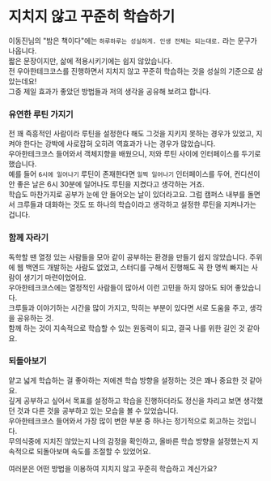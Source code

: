 # 지치지 않고 꾸준히 학습하기

이동진님의 "밤은 책이다"에는 `하루하루는 성실하게. 인생 전체는 되는대로.` 라는 문구가 나옵니다.  
짧은 문장이지만, 삶에 적용시키기에는 쉽지 않았습니다.  
전 우아한테크코스를 진행하면서 지치지 않고 꾸준히 학습하는 것을 성실의 기준으로 삼았는데요!  
그중 제일 효과가 좋았던 방법들과 저의 생각을 공유해 보려고 합니다.  

### 유연한 루틴 가지기

전 꽤 즉흥적인 사람이라 루틴을 설정한다 해도 그것을 지키지 못하는 경우가 있었고, 지켜야 한다는 강박에 사로잡혀 오히려 역효과가 나는 경우가 많았습니다.  
우아한테크코스 들어와서 객체지향을 배웠으니, 저와 루틴 사이에 인터페이스를 두기로 했습니다.  
예를 들어 `6시에 일어나기` 루틴이 존재한다면 `일찍 일어나기` 인터페이스를 두어, 컨디션이 안 좋은 날은 6시 30분에 일어나도 루틴을 지켰다고 생각하는 거죠.  
학습도 마찬가지로 공부가 눈에 안 들어오는 날이 있더라고요. 그럼 캠퍼스 내부를 돌면서 크루들과 대화하는 것도 또 하나의 학습이라고 생각하고 설정한 루틴을 지켜나가는 겁니다.  

### 함께 자라기

독학할 땐 열정 있는 사람들을 모아 같이 공부하는 환경을 만들기 쉽지 않았습니다. 주위에 웹 백엔드 개발하는 사람도 없었고, 스터디를 구해서 진행해도 꼭 한 명씩 빠지는 사람이 생기기 마련이었어요.  
우아한테크코스에는 열정적인 사람들이 많아서 이런 고민을 하지 않아도 되어 좋았습니다.  
크루들과 이야기하는 시간을 많이 가지고, 막히는 부분이 있다면 서로 도움을 주고, 생각을 공유하는 것.  
함께 하는 것이 지속적으로 학습할 수 있는 원동력이 되고, 결국 나를 위한 길인 것 같아요.  

### 되돌아보기

얕고 넓게 학습하는 걸 좋아하는 저에겐 학습 방향을 설정하는 것은 꽤나 중요한 것 같아요.  
깊게 공부하고 싶어서 목표를 설정하고 학습을 진행하더라도 정신을 차리고 보면 생각했던 것과 다른 것을 공부하고 있는 모습을 볼 수 있었습니다.  
우아한테크코스 들어와서 가장 많이 변한 부분 중 하나는 정기적으로 회고하는 것입니다.  
무의식중에 지치진 않았는지 나의 감정을 확인하고, 올바른 학습 방향을 설정했는지 지속적으로 되돌아보며 속도를 조절할 수 있었어요.  

여러분은 어떤 방법을 이용하여 지치지 않고 꾸준히 학습하고 계신가요?  
